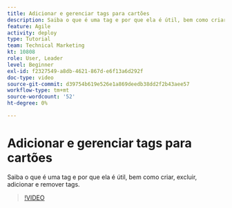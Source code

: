 ```yaml
---
title: Adicionar e gerenciar tags para cartões
description: Saiba o que é uma tag e por que ela é útil, bem como criar, excluir, adicionar e remover tags.
feature: Agile
activity: deploy
type: Tutorial
team: Technical Marketing
kt: 10808
role: User, Leader
level: Beginner
exl-id: f2327549-a8db-4621-867d-e6f13a6d292f
doc-type: video
source-git-commit: d39754b619e526e1a869deedb38dd2f2b43aee57
workflow-type: tm+mt
source-wordcount: '52'
ht-degree: 0%

---
```


# Adicionar e gerenciar tags para cartões

Saiba o que é uma tag e por que ela é útil, bem como criar, excluir, adicionar e remover tags.

>[!VIDEO](https://video.tv.adobe.com/v/346807)
